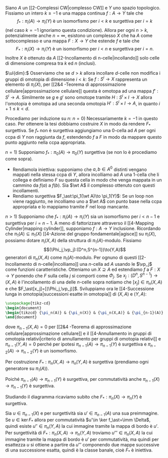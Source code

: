Siano $A$ un [[2-Complessi CW|complesso CW]] e $Y$ uno spazio topologico. Fissiamo un intero $k\geq -1$ e una mappa continua $f:A\to Y$ tale che $$f_\ast:\pi_i(A)\to \pi_i(Y)\text{ è un isomorfismo per $i<k$ e surgettiva per $i=k$}$$(nel caso $k=-1$ ignoriamo questa condizione).
Allora per ogni $n>k$, potenzialmente anche $n=\infty$, esistono un complesso $X$ che ha $A$ come sottocomplesso e una mappa $F:X\to Y$ che estende $f$ e tale che $$F_\ast:\pi_i(X)\to \pi_i(Y)\text{ è un isomorfismo per $i<n$ e surgettiva per $i=n$.}$$Inoltre $X$ è ottenuto da $A$ [[2-Incollamento di n-celle|incollando]] solo celle di dimensione compresa tra $k$ ed $n$ (inclusi).

$\ul{dim}:$ 
Osserviamo che se $d>k$ allora incollare $d$-celle non modifica i gruppi di omotopia di dimensione $i<k$:
Se $f:S^i\to X$ rappresenta un elemento di $\pi_i(X)$, per [[2&4 -Teorema di approssimazione cellulare|approssimazione cellulare]] questa è omotopa ad una mappa $f':S^i\to A$. 
Similmente se $g$ e $g'$ sono omotope tramite $H:S^i\times I\to X$ allora l'omotopia è omotopa ad una seconda omotopia $H':S^i\times I\to A$, in quanto $i+1\leq k<d$.

Procediamo per induzione su $n$:
$n=0$) Necessariamente $k=-1$ in questo caso. Per ottenere la tesi dobbiamo costruire $X$ in modo da rendere $F_\ast$ surgettiva.
Se $f_\ast$ non è surgettiva aggiungiamo una $0$-cella ad $A$ per ogni ccpa di $Y$ non raggiunta da $f$, estendendo $f$ a $F$ in modo da mappare questo punto aggiunto nella ccpa appropriata.

$n=1$) Supponiamo $f_\ast:\pi_0(A)\to \pi_0(Y)$ surgettiva (se non lo è procediamo come sopra). 
- Rendiamola iniettiva: supponiamo che $a,b\in A^0$ distinti vengano mappati nella stessa ccpa di $Y$, allora incolliamo ad $A$ una $1$-cella che li collega e definiamo $F$ su questa cella in modo che venga mappata in un cammino da $f(a)$ a $f(b)$. Sia $\wt A$ il complesso ottenuto con questi incollamenti.
- Rendiamo surgettiva $F_\ast:\pi_1(\wt A)\to \pi_1(Y)$: Se un loop non viene raggiunto, ne incolliamo uno a $\wt A$ con punto base nella ccpa appropriata e lo mappiamo tramite $F$ nel loop mancante.

$n>1)$ Supponiamo che $f_\ast:\pi_i(A)\to \pi_i(Y)$ sia un isomorfismo per $i<n-1$ e surgettiva per $i=n-1$.
A meno di fattorizzare attraverso il [[4-Mapping Cylinder|mapping cylinder]], supponiamo $f:A\to Y$ inclusione.
Ricordando che $\pi_1(A)\subseteq \pi_1(X)$ [[4-Azione del gruppo fondamentale|agisce]] su $\pi_i(X)$, possiamo dotare $\pi_i(X,A)$ della struttura di $\pi_1(A)$-modulo.
Fissiamo$$(\Phi_j,\vp_j):(D^n,S^{n-1})\to(Y,A)$$generatori di $\pi_n(X,A)$ come $\pi_1(A)$-modulo. Per ognuno di questi [[2-Incollamento di n-celle|incolliamo]] una $n$-cella ad $A$ usando le $\vp_j$ come funzioni caratteristiche. Otteniamo un $X\supseteq A$ ed estendiamo $f$ a $F:X\to Y$ ponendo che $F$ sulla cella $j$ si comporti come $\Phi_j$.
Se $x_j:(D^n,S^{n-1})\to (X,A)$ è l'incollamento di una delle $n$-celle sopra notiamo che $[x_j]\in \pi_n(X,A)$ e che $F_\ast[x_j]=[(\Phi_j,\vp_j)]$. 
Sviluppiamo ora le [[4-Successione lunga in omotopia|successioni esatte in omotopia]] di $(X,A)$ e $(Y,A)$:

```tikz 
\usepackage{tikz-cd} 
\begin{document} 
\begin{tikzcd} {\pi_n(A)} & {\pi_n(X)} & {\pi_n(X,A)} & {\pi_{n-1}(A)} & {\pi_{n-1}(X)} & 0 \\ {\pi_n(A)} & {\pi_n(Y)} & {\pi_n(Y,A)} & {\pi_{n-1}(A)} & {\pi_{n-1}(Y)} & 0 \arrow[from=1-1, to=1-2] \arrow[from=2-1, to=2-2] \arrow[from=1-2, to=1-3] \arrow[from=2-2, to=2-3] \arrow[from=1-3, to=1-4] \arrow[from=2-3, to=2-4] \arrow[from=1-4, to=1-5] \arrow[from=2-4, to=2-5] \arrow[from=2-5, to=2-6] \arrow[from=1-5, to=1-6] \arrow["{F_\ast}", from=1-5, to=2-5] \arrow["{=}"{marking, allow upside down}, draw=none, from=1-1, to=2-1] \arrow["{=}"{marking, allow upside down}, draw=none, from=1-4, to=2-4] \arrow["{F_\ast}", from=1-2, to=2-2] \arrow["{F_\ast}", from=1-3, to=2-3] \end{tikzcd}
\end{document}
```

dove $\pi_{n-1}(X,A)=0$ per [[2&4 -Teorema di approssimazione cellulare|approssimazione cellulare]] e il [[4-Annullamento in gruppi di omotopia relativi|criterio di annullamento per gruppi di omotopia relativi]] e $\pi_{n-1}(Y,A)=0$ perché per ipotesi $\pi_{n-1}(A)\to \pi_{n-1}(Y)$ è surgettiva e $\pi_{n-2}(A)\to \pi_{n-2}(Y)$ è un isomorfismo.

Per costruzione $F_\ast:\pi_n(X,A)\to \pi_n(Y,A)$ è surgettiva (prendiamo ogni generatore su $\pi_1(A)$).

Poiché $\pi_{n-1}(A)\to \pi_{n-1}(Y)$ è surgettiva, per commutatività anche $\pi_{n-1}(X)\to \pi_{n-1}(Y)$ è surgettiva.

Studiando il diagramma ricaviamo subito che $F_\ast:\pi_n(X)\to \pi_n(Y)$ è surgettiva.

Sia $u\in \pi_{n-1}(X)$ e per surgettività sia $u'\in \pi_{n-1}(A)$ una sua preimmagine. Se $u\in \ker F_\ast$ allora per commutatività $u'\in \ker f_\ast=\imm \Delta$, quindi esiste $u''\in \pi_n(Y,A)$ la cui immagine tramite la mappa di bordo è $u'$. Per surgettività di $F_\ast:\pi_n(X,A)\to \pi_n(Y,A)$ troviamo $u'''\in \pi_n(X,A)$ la cui immagine tramite la mappa di bordo è $u'$ per commutatività, ma quindi per esattezza $u$ si ottiene a partire da $u'''$ componendo due mappe successive di una successione esatta, quindi è la classe banale, cioè $F_\ast$ è iniettiva.
